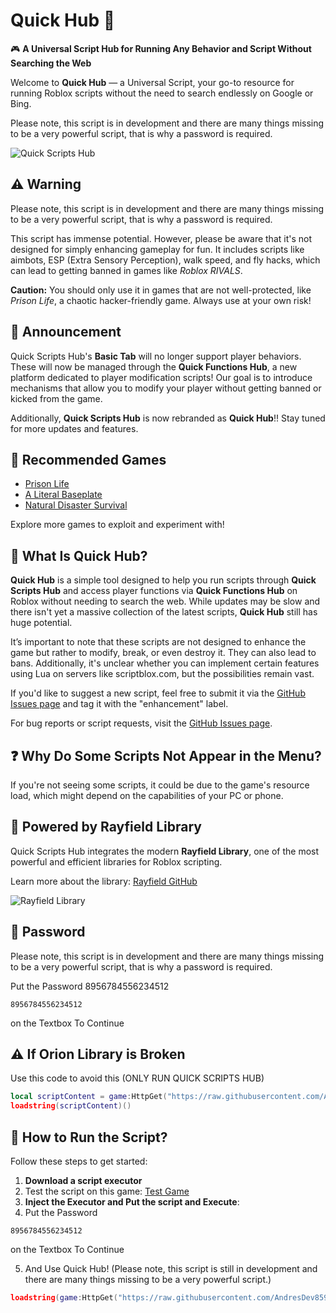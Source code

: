 # Quick Hub 📌

🎮 **A Universal Script Hub for Running Any Behavior and Script Without Searching the Web**

Welcome to **Quick Hub** — a Universal Script, your go-to resource for running Roblox scripts without the need to search endlessly on Google or Bing.

Please note, this script is in development and there are many things missing to be a very powerful script, that is why a password is required.

![Quick Scripts Hub](https://raw.githubusercontent.com/AndresDev859674/Quick-Scripts-Hub-V2/refs/heads/main/game.png)

## ⚠️ Warning

Please note, this script is in development and there are many things missing to be a very powerful script, that is why a password is required.

This script has immense potential. However, please be aware that it's not designed for simply enhancing gameplay for fun. It includes scripts like aimbots, ESP (Extra Sensory Perception), walk speed, and fly hacks, which can lead to getting banned in games like *Roblox RIVALS*.

**Caution:** You should only use it in games that are not well-protected, like *Prison Life*, a chaotic hacker-friendly game. Always use at your own risk!

## 👀 Announcement

Quick Scripts Hub's **Basic Tab** will no longer support player behaviors. These will now be managed through the **Quick Functions Hub**, a new platform dedicated to player modification scripts! Our goal is to introduce mechanisms that allow you to modify your player without getting banned or kicked from the game.

Additionally, **Quick Scripts Hub** is now rebranded as **Quick Hub**!! Stay tuned for more updates and features.

## 🚀 Recommended Games

- [Prison Life](https://www.roblox.com/es/games/155615604/Prison-Life)
- [A Literal Baseplate](https://www.roblox.com/es/games/4483381587/a-literal-baseplate)
- [Natural Disaster Survival](https://www.roblox.com/es/games/189707/Natural-Disaster-Survival)

Explore more games to exploit and experiment with!

## 🤔 What Is Quick Hub?

**Quick Hub** is a simple tool designed to help you run scripts through **Quick Scripts Hub** and access player functions via **Quick Functions Hub** on Roblox without needing to search the web. While updates may be slow and there isn't yet a massive collection of the latest scripts, **Quick Hub** still has huge potential. 

It’s important to note that these scripts are not designed to enhance the game but rather to modify, break, or even destroy it. They can also lead to bans. Additionally, it's unclear whether you can implement certain features using Lua on servers like scriptblox.com, but the possibilities remain vast.

If you'd like to suggest a new script, feel free to submit it via the [GitHub Issues page](https://github.com/AndresDev859674/Quick-Hub/issues) and tag it with the "enhancement" label.

For bug reports or script requests, visit the [GitHub Issues page](https://github.com/AndresDev859674/Quick-Scripts-Hub-V2).

## ❓ Why Do Some Scripts Not Appear in the Menu?

If you're not seeing some scripts, it could be due to the game's resource load, which might depend on the capabilities of your PC or phone.

## 🔧 Powered by Rayfield Library

Quick Scripts Hub integrates the modern **Rayfield Library**, one of the most powerful and efficient libraries for Roblox scripting.

Learn more about the library: [Rayfield GitHub](https://github.com/SiriusSoftwareLtd/Rayfield/tree/main)

![Rayfield Library](https://user-images.githubusercontent.com/77512805/197843157-3485a6e4-7b18-4372-8277-f3a2e7bd0317.png)

## 🔑 Password
Please note, this script is in development and there are many things missing to be a very powerful script, that is why a password is required.

Put the Password 8956784556234512 
```
8956784556234512 
```

on the Textbox To Continue

## ⚠️ If Orion Library is Broken

Use this code to avoid this (ONLY RUN QUICK SCRIPTS HUB)

```lua
local scriptContent = game:HttpGet("https://raw.githubusercontent.com/AndresDev859674/Quick-Hub/main/main.lua")
loadstring(scriptContent)()
```
## 🚀 How to Run the Script?

Follow these steps to get started:

1. **Download a script executor**
2. Test the script on this game: [Test Game](https://www.roblox.com/es/games/4483381587/a-literal-baseplate)
3. **Inject the Executor and Put the script and Execute**:
4. Put the Password
```
8956784556234512 
```

on the Textbox To Continue

5. And Use Quick Hub! (Please note, this script is still in development and there are many things missing to be a very powerful script.)


```lua
loadstring(game:HttpGet("https://raw.githubusercontent.com/AndresDev859674/Quick-Hub/main/execute.lua"))()
